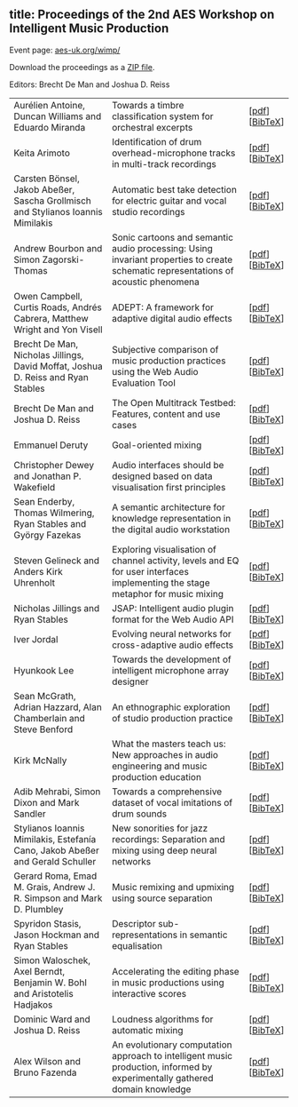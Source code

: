 title: Proceedings of the 2nd AES Workshop on Intelligent Music Production
-------------------------------

Event page: [aes-uk.org/wimp/](http://aes-uk.org/wimp/)

Download the proceedings as a [ZIP file](http://c4dm.eecs.qmul.ac.uk/events/wimp2-proceedings/wimp2-proceedings.zip). 

Editors: Brecht De Man and Joshua D. Reiss

<table>
	<tr>
		<td>Aur&eacute;lien Antoine, Duncan Williams and Eduardo Miranda</td>
		<td>Towards a timbre classification system for orchestral excerpts</td>
		<td>[<a href="http://c4dm.eecs.qmul.ac.uk/events/wimp2/Antoine.pdf" target="_blank">pdf</a>]<br>[<a href="http://c4dm.eecs.qmul.ac.uk/events/wimp2/Antoine.bib">BibTeX</a>]</td>
	</tr>
	<tr>
		<td>Keita Arimoto</td>
		<td>Identification of drum overhead-microphone tracks in multi-track recordings</td>
		<td>[<a href="http://c4dm.eecs.qmul.ac.uk/events/wimp2/Arimoto.pdf" target="_blank">pdf</a>]<br>[<a href="http://c4dm.eecs.qmul.ac.uk/events/wimp2/Arimoto.bib">BibTeX</a>]</td>
	</tr>
	<tr>
		<td>Carsten B&ouml;nsel, Jakob Abe&szlig;er, Sascha Grollmisch and Stylianos Ioannis Mimilakis</td>
		<td>Automatic best take detection for electric guitar and vocal studio recordings</td>
		<td>[<a href="http://c4dm.eecs.qmul.ac.uk/events/wimp2/Boensel.pdf" target="_blank">pdf</a>]<br>[<a href="http://c4dm.eecs.qmul.ac.uk/events/wimp2/Boensel.bib">BibTeX</a>]</td>
	</tr>
	<tr>
		<td>Andrew Bourbon and Simon Zagorski-Thomas</td>
		<td>Sonic cartoons and semantic audio processing: Using invariant properties to create schematic representations of acoustic phenomena</td>
		<td>[<a href="http://c4dm.eecs.qmul.ac.uk/events/wimp2/Bourbon.pdf" target="_blank">pdf</a>]<br>[<a href="http://c4dm.eecs.qmul.ac.uk/events/wimp2/Bourbon.bib">BibTeX</a>]</td>
	</tr>
	<tr>
		<td>Owen Campbell, Curtis Roads, Andr&eacute;s Cabrera, Matthew Wright and Yon Visell</td>
		<td>ADEPT: A framework for adaptive digital audio effects</td>
		<td>[<a href="http://c4dm.eecs.qmul.ac.uk/events/wimp2/Campbell.pdf" target="_blank">pdf</a>]<br>[<a href="http://c4dm.eecs.qmul.ac.uk/events/wimp2/Campbell.bib">BibTeX</a>]</td>
	</tr>
	<tr>
		<td>Brecht De Man, Nicholas Jillings, David Moffat, Joshua D. Reiss and Ryan Stables</td>
		<td>Subjective comparison of music production practices using the Web Audio Evaluation Tool</td>
		<td>[<a href="http://c4dm.eecs.qmul.ac.uk/events/wimp2/DeMan-WAET.pdf" target="_blank">pdf</a>]<br>[<a href="http://c4dm.eecs.qmul.ac.uk/events/wimp2/DeMan-WAET.bib">BibTeX</a>]</td>
	</tr>
	<tr>
		<td>Brecht De Man and Joshua D. Reiss</td>
		<td>The Open Multitrack Testbed: Features, content and use cases</td>
		<td>[<a href="http://c4dm.eecs.qmul.ac.uk/events/wimp2/DeMan-OMTB.pdf" target="_blank">pdf</a>]<br>[<a href="http://c4dm.eecs.qmul.ac.uk/events/wimp2/DeMan-OMTB.bib">BibTeX</a>]</td>
	</tr>
	<tr>
		<td>Emmanuel Deruty</td>
		<td>Goal-oriented mixing</td>
		<td>[<a href="http://c4dm.eecs.qmul.ac.uk/events/wimp2/Deruty.pdf" target="_blank">pdf</a>]<br>[<a href="http://c4dm.eecs.qmul.ac.uk/events/wimp2/Deruty.bib">BibTeX</a>]</td>
	</tr>
	<tr>
		<td>Christopher Dewey and Jonathan P. Wakefield</td>
		<td>Audio interfaces should be designed based on data visualisation first principles</td>
		<td>[<a href="http://c4dm.eecs.qmul.ac.uk/events/wimp2/Dewey.pdf" target="_blank">pdf</a>]<br>[<a href="http://c4dm.eecs.qmul.ac.uk/events/wimp2/Dewey.bib">BibTeX</a>]</td>
	</tr>
	<tr>
		<td>Sean Enderby, Thomas Wilmering, Ryan Stables and Gy&ouml;rgy Fazekas</td>
		<td>A semantic architecture for knowledge representation in the digital audio workstation</td>
		<td>[<a href="http://c4dm.eecs.qmul.ac.uk/events/wimp2/Enderby.pdf" target="_blank">pdf</a>]<br>[<a href="http://c4dm.eecs.qmul.ac.uk/events/wimp2/Enderby.bib">BibTeX</a>]</td>
	</tr>
	<tr>
		<td>Steven Gelineck and Anders Kirk Uhrenholt</td>
		<td>Exploring visualisation of channel activity, levels and EQ for user interfaces implementing the stage metaphor for music mixing</td>
		<td>[<a href="http://c4dm.eecs.qmul.ac.uk/events/wimp2/Gelineck.pdf" target="_blank">pdf</a>]<br>[<a href="http://c4dm.eecs.qmul.ac.uk/events/wimp2/Gelineck.bib">BibTeX</a>]</td>
	</tr>
	<tr>
		<td>Nicholas Jillings and Ryan Stables</td>
		<td>JSAP: Intelligent audio plugin format for the Web Audio API</td>
		<td>[<a href="http://c4dm.eecs.qmul.ac.uk/events/wimp2/Jillings.pdf" target="_blank">pdf</a>]<br>[<a href="http://c4dm.eecs.qmul.ac.uk/events/wimp2/Jillings.bib">BibTeX</a>]</td>
	</tr>
	<tr>
		<td>Iver Jordal</td>
		<td>Evolving neural networks for cross-adaptive audio effects</td>
		<td>[<a href="http://c4dm.eecs.qmul.ac.uk/events/wimp2/Jordal.pdf" target="_blank">pdf</a>]<br>[<a href="http://c4dm.eecs.qmul.ac.uk/events/wimp2/Jordal.bib">BibTeX</a>]</td>
	</tr>
	<tr>
		<td>Hyunkook Lee</td>
		<td>Towards the development of intelligent microphone array designer</td>
		<td>[<a href="http://c4dm.eecs.qmul.ac.uk/events/wimp2/Lee.pdf" target="_blank">pdf</a>]<br>[<a href="http://c4dm.eecs.qmul.ac.uk/events/wimp2/Lee.bib">BibTeX</a>]</td>
	</tr>
	<tr>
		<td>Sean McGrath, Adrian Hazzard, Alan Chamberlain and Steve Benford</td>
		<td>An ethnographic exploration of studio production practice</td>
		<td>[<a href="http://c4dm.eecs.qmul.ac.uk/events/wimp2/McGrath.pdf" target="_blank">pdf</a>]<br>[<a href="http://c4dm.eecs.qmul.ac.uk/events/wimp2/McGrath.bib">BibTeX</a>]</td>
	</tr>
	<tr>
		<td>Kirk McNally</td>
		<td>What the masters teach us: New approaches in audio engineering and music production education</td>
		<td>[<a href="http://c4dm.eecs.qmul.ac.uk/events/wimp2/McNally.pdf" target="_blank">pdf</a>]<br>[<a href="http://c4dm.eecs.qmul.ac.uk/events/wimp2/McNally.bib">BibTeX</a>]</td>
	</tr>
	<tr>
		<td>Adib Mehrabi, Simon Dixon and Mark Sandler</td>
		<td>Towards a comprehensive dataset of vocal imitations of drum sounds</td>
		<td>[<a href="http://c4dm.eecs.qmul.ac.uk/events/wimp2/Mehrabi.pdf" target="_blank">pdf</a>]<br>[<a href="http://c4dm.eecs.qmul.ac.uk/events/wimp2/Mehrabi.bib">BibTeX</a>]</td>
	</tr>
	<tr>
		<td>Stylianos Ioannis Mimilakis, Estefan&iacute;a Cano, Jakob Abe&szlig;er and Gerald Schuller</td>
		<td>New sonorities for jazz recordings: Separation and mixing using deep neural networks</td>
		<td>[<a href="http://c4dm.eecs.qmul.ac.uk/events/wimp2/Mimilakis.pdf" target="_blank">pdf</a>]<br>[<a href="http://c4dm.eecs.qmul.ac.uk/events/wimp2/Mimilakis.bib">BibTeX</a>]</td>
	</tr>
	<tr>
		<td>Gerard Roma, Emad M. Grais, Andrew J. R. Simpson and Mark D. Plumbley</td>
		<td>Music remixing and upmixing using source separation</td>
		<td>[<a href="http://c4dm.eecs.qmul.ac.uk/events/wimp2/Roma.pdf" target="_blank">pdf</a>]<br>[<a href="http://c4dm.eecs.qmul.ac.uk/events/wimp2/Roma.bib">BibTeX</a>]</td>
	</tr>
	<tr>
		<td>Spyridon Stasis, Jason Hockman and Ryan Stables</td>
		<td>Descriptor sub-representations in semantic equalisation</td>
		<td>[<a href="http://c4dm.eecs.qmul.ac.uk/events/wimp2/Stasis.pdf" target="_blank">pdf</a>]<br>[<a href="http://c4dm.eecs.qmul.ac.uk/events/wimp2/Stasis.bib">BibTeX</a>]</td>
	</tr>
	<tr>
		<td>Simon Waloschek, Axel Berndt, Benjamin W. Bohl and Aristotelis Hadjakos</td>
		<td>Accelerating the editing phase in music productions using interactive scores</td>
		<td>[<a href="http://c4dm.eecs.qmul.ac.uk/events/wimp2/Waloschek.pdf" target="_blank">pdf</a>]<br>[<a href="http://c4dm.eecs.qmul.ac.uk/events/wimp2/Waloschek.bib">BibTeX</a>]</td>
	</tr>
	<tr>
		<td>Dominic Ward and Joshua D. Reiss</td>
		<td>Loudness algorithms for automatic mixing</td>
		<td>[<a href="http://c4dm.eecs.qmul.ac.uk/events/wimp2/Ward.pdf" target="_blank">pdf</a>]<br>[<a href="http://c4dm.eecs.qmul.ac.uk/events/wimp2/Ward.bib">BibTeX</a>]</td>
	</tr>
	<tr>
		<td>Alex Wilson and Bruno Fazenda</td>
		<td>An evolutionary computation approach to intelligent music production, informed by experimentally gathered domain knowledge</td>
		<td>[<a href="http://c4dm.eecs.qmul.ac.uk/events/wimp2/Wilson.pdf" target="_blank">pdf</a>]<br>[<a href="http://c4dm.eecs.qmul.ac.uk/events/wimp2/Wilson.bib">BibTeX</a>]</td>
	</tr>
</table>
